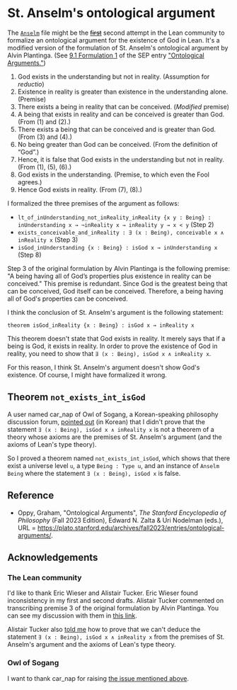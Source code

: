 # St. Anselm's ontological argument

The [`Anselm`][anselm] file might be the ~~[first][fst]~~ second attempt
in the Lean community to formalize an ontological argument for the
existence of God in Lean. It's a modified version of the formulation of
St. Anselm's ontological argument by Alvin Plantinga. (See [9.1
Formulation 1][plantinga] of the SEP entry ["Ontological
Arguments."](#reference))

1. God exists in the understanding but not in reality. (Assumption for
   *reductio*)
2. Existence in reality is greater than existence in the understanding
   alone. (Premise)
3. There exists a being in reality that can be conceived. (*Modified*
   premise)
4. A being that exists in reality and can be conceived is greater than
   God. (From (1) and (2).)
5. There exists a being that can be conceived and is greater than God.
   (From (3) and (4).)
6. No being greater than God can be conceived. (From the definition of
   “God”.)
7. Hence, it is false that God exists in the understanding but not in
   reality. (From (1), (5), (6).)
8. God exists in the understanding. (Premise, to which even the Fool
   agrees.)
9. Hence God exists in reality. (From (7), (8).)

I formalized the three premises of the argument as follows:

* `lt_of_inUnderstanding_not_inReality_inReality {x y : Being} :
inUnderstanding x → ¬inReality x → inReality y → x < y` (Step 2)
* `exists_conceivable_and_inReality : ∃ (x : Being), conceivable x ∧
inReality x` (Step 3)
* `isGod_inUnderstanding {x : Being} : isGod x → inUnderstanding x` (Step 8)

Step 3 of the original formulation by Alvin Plantinga is the following
premise: "A being having all of God’s properties plus existence in
reality can be conceived." This premise is redundant. Since God is the
greatest being that can be conceived, God itself can be conceived.
Therefore, a being having all of God's properties can be conceived.

I think the conclusion of St. Anselm's argument is the following
statement:

```lean
theorem isGod_inReality {x : Being} : isGod x → inReality x
```

This theorem doesn't state that God exists in reality. It merely says
that if a being is God, it exists in reality. In order to prove the
existence of God in reality, you need to show that `∃ (x : Being), isGod
x ∧ inReality x`.

For this reason, I think St. Anselm's argument doesn't show God's
existence. Of course, I might have formalized it wrong.

## Theorem `not_exists_int_isGod`

A user named car_nap of Owl of Sogang, a Korean-speaking philosophy
discussion forum, [pointed out][owl] (in Korean) that I didn't prove
that the statement `∃ (x : Being), isGod x ∧ inReality x` is not a
theorem of a theory whose axioms are the premises of St. Anselm's
argument (and the axioms of Lean's type theory).

So I proved a theorem named `not_exists_int_isGod`, which shows that
there exist a universe level `u`, a type `Being : Type u`, and an
instance of `Anselm Being` where the statement `∃ (x : Being), isGod x`
is false.

## Reference

* Oppy, Graham, "Ontological Arguments", *The Stanford Encyclopedia of
Philosophy* (Fall 2023 Edition), Edward N. Zalta & Uri Nodelman (eds.),
URL =
<https://plato.stanford.edu/archives/fall2023/entries/ontological-arguments/>.

## Acknowledgements

### The Lean community

I'd like to thank Eric Wieser and Alistair Tucker. Eric Wieser found
inconsistency in my first and second drafts. Alistair Tucker commented
on transcribing premise 3 of the original formulation by Alvin
Plantinga. You can see my discussion with them in [this
link][leanzulip].

Alistair Tucker also [told me][tucker] how to prove that we can't deduce
the statement `∃ (x : Being), isGod x ∧ inReality x` from the premises
of St. Anselm's argument and the axioms of Lean's type theory.

### Owl of Sogang

I want to thank car_nap for raising [the issue mentioned
above](#theorem-anselmnot_exists_int_isgod).

[anselm]: ../../Notes/Anselm.lean
[fst]: https://github.com/forked-from-1kasper/ground_zero/blob/9f83f7c6224eee8905b16aeebc4c234b4b216031/GroundZero/Theorems/Ontological.lean#L520-L521
[plantinga]: https://plato.stanford.edu/entries/ontological-arguments/#StAnsOntArg
[owl]: https://forum.owlofsogang.com/t/lean/3613/9
[leanzulip]: https://leanprover.zulipchat.com/#narrow/stream/113488-general/topic/Formalizing.20St.2E.20Anselm's.20ontological.20argument/near/39867934
[tucker]: https://leanprover.zulipchat.com/#narrow/stream/116395-maths/topic/how.20do.20I.20say.20.22a.20sentence.20is.20a.20theorem.20of.20a.20theory.22.20in.20lean.3F/near/399042805
